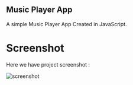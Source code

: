 ## Music Player App 

A simple Music Player App Created in JavaScript.

# Screenshot
Here we have project screenshot :

![screenshot](screenshot.jpg)
